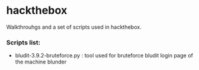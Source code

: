 # hackthebox

Walkthrouhgs and a set of scripts used in hackthebox.

### Scripts list:

* bludit-3.9.2-bruteforce.py       : tool used for bruteforce bludit login page of the machine blunder

